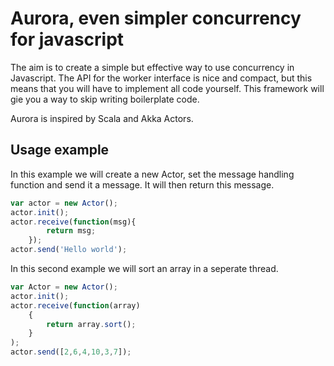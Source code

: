 Aurora, even simpler concurrency for javascript
===============================================

The aim is to create a simple but effective way to use concurrency in Javascript. The API for the worker interface is nice and compact, but this means that you will have to implement all code yourself. This framework will gie you a way to skip writing boilerplate code.

Aurora is inspired by Scala and Akka Actors. 

Usage example
-------------

In this example we will create a new Actor, set the message handling function and send it a message. It will then return this message.

```javascript
var actor = new Actor();
actor.init();
actor.receive(function(msg){
		return msg;
	});
actor.send('Hello world');
```

In this second example we will sort an array in a seperate thread.

```javascript
var Actor = new Actor();
actor.init();
actor.receive(function(array)
	{
		return array.sort();
	}
);
actor.send([2,6,4,10,3,7]);
```
